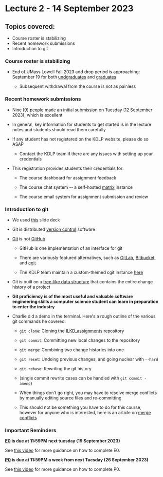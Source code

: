# Lecture 2 - 14 September 2023

## Topics covered:

* Course roster is stabilizing
* Recent homework submissions
* Introduction to git

### Course roster is stabilizing

* End of UMass Lowell Fall 2023 add drop period is approaching: September 19 for both
[undgraduates](https://www.uml.edu/registrar/calendars/2023-fall-undergrad.aspx) and
[graduates](https://www.uml.edu/registrar/calendars/2023-fall-grad.aspx)

    * Subsequent withdrawal from the course is not as painless

### Recent homework submissions

* Nine (9) people made an initial submission on Tuesday (12 September 2023), which is excellent

* In general, key information for students to get started is in the lecture notes and students
should read them carefully

* If any student has not registered on the KDLP website, please do so ASAP

    * Contact the KDLP team if there are any issues with setting up your credentials

* This registration provides students their credentials for:

    * The course dashboard for assignment feedback

    * The course chat system -- a self-hosted [matrix](https://matrix.org) instance

    * The course email system for assignment submission and review

### Introduction to git

* We used [this](/slides/git.html) slide deck

* Git is distributed [version control](https://en.wikipedia.org/wiki/Version_control) software

* [Git](https://git-scm.com/) is not [GitHub](https://github.com)

    * GitHub is one implementation of an interface for git

    * There are variously featured alternatives, such as [GitLab](https://gitlab.com/), [Bitbucket](https://bitbucket.org/), and [cgit](https://git.zx2c4.com/cgit/)

    * The KDLP team maintain a custom-themed cgit instance [here](https://kdlp.underground.software/cgit)

* Git is built on a [tree-like data structure](https://en.wikipedia.org/wiki/Tree_(data_structure)) that contains the entire change history of a project

* **Git proficiency is of the most useful and valuable software engineering skills a computer science student can learn in preparation to enter the industry**

* Charlie did a demo in the terminal. Here's a rough outline of the various git commands he covered:

    * `git clone`: Cloning the [ILKD_assignments](https://kdlp.underground.software/cgit/ILKD_assignments/) repository

    * `git commit`: Committing new local changes to the repository

    * `git merge`: Combining two change histories into one

    * `git reset`: Undoing previous changes, and going nuclear with `--hard`

    * `git rebase`: Rewriting the git history

    * (single commit rewrite cases can be handled with `git commit -amend`)

    * When things don't go right, you may have to resolve merge conflicts by manually editing source files and re-committing

    * This should not be something you have to do for this course, however for anyone who is interested, here is an article on [merge conflicts](https://css-tricks.com/merge-conflicts-what-they-are-and-how-to-deal-with-them/)

### Important Reminders

**[E0](/course/fall2023/assignments/E0) is due at 11:59PM next tuesday (19 September 2023)**

See [this video](https://www.youtube.com/watch?v=zYB72Rnz3TA) for more guidance on how to complete E0.

**[P0](/course/fall2023/assignments/P0) is due at 11:59PM a week from next Tuesday (26 September 2023)**

See [this video](https://www.youtube.com/watch?v=JqljsuVaUIU) for more guidance on how to complete P0.
